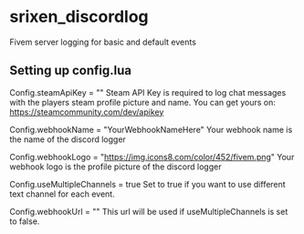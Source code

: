 # srixen_discordlog
Fivem server logging for basic and default events

## Setting up config.lua

Config.steamApiKey = "" Steam API Key is required to log chat messages with the players steam profile picture and name. You can get yours on: https://steamcommunity.com/dev/apikey

Config.webhookName = "YourWebhookNameHere" Your webhook name is the name of the discord logger 

Config.webhookLogo = "https://img.icons8.com/color/452/fivem.png" Your webhook logo is the profile picture of the discord logger

Config.useMultipleChannels = true Set to true if you want to use different text channel for each event.

Config.webhookUrl = "" This url will be used if useMultipleChannels is set to false.

